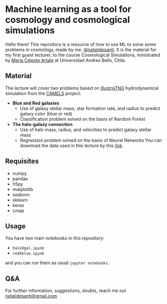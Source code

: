 # Machine learning as a tool for cosmology and cosmological simulations

Hello there!
This repository is a resource of how to use ML to solve some problems in cosmology, made by me, [@natalidesanti](https://natalidesanti.github.io).
It is the material for my first guest lecturer, to the course Cosmological Simulations, ministrated by [Maria Celeste Artale](https://sites.google.com/view/maria-celeste-artale/home) at Universidad Andres Bello, Chile.

## Material

The lecture will cover two problems based on [IllustrisTNG](https://www.tng-project.org) hydrodynamical simulation from the [CAMELS](https://camels.readthedocs.io/en/latest/) project:
* **Blue and Red galaxies**
  * Use of galaxy stellar mass, star formation rate, and radius to predict galaxy color (blue or red)
  * Classification problem solved on the basis of Random Forest
* **The halo-galaxy connection**
  * Use of halo mass, radius, and velocities to predict galaxy stellar mass
  * Regression problem solved on the basis of Neural Networks
You can download the data used in this lecture by this [link](https://www.dropbox.com/scl/fi/nkbxz27del5iias8fgatl/fof_subhalo_tab_033.hdf5?rlkey=sigrg4t7tpjmq86x8ub8lsjls&st=z5x76tlk&dl=0).

## Requisites

* numpy
* pandas
* h5py
* matplotlib
* seaborn
* sklearn
* keras
* cmap

## Usage

You have two main notebooks in this repository:
* `haloXgal.ipynb`
* `redXblue.ipynb`

and you can run them as usual `jupyter notebooks`.

## Q&A

For further information, suggestions, doubts, reach me out natalidesanti@gmail.com